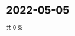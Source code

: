 # 2022-05-05

共 0 条

<!-- BEGIN WEIBO -->
<!-- 最后更新时间 Thu May 05 2022 20:27:21 GMT+0800 (China Standard Time) -->

<!-- END WEIBO -->
